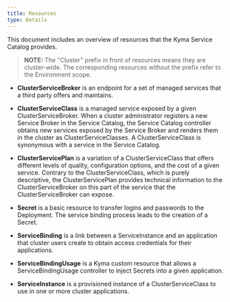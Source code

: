 ```yaml
---
title: Resources
type: Details
---
```


This document includes an overview of resources that the Kyma Service Catalog provides.

>**NOTE:** The "Cluster" prefix in front of resources means they are cluster-wide. The corresponding resources without the prefix refer to the Environment scope.   

* **ClusterServiceBroker** is an endpoint for a set of managed services that a third party offers and maintains.

* **ClusterServiceClass** is a managed service exposed by a given ClusterServiceBroker. When a cluster administrator registers a new Service Broker in the Service Catalog, the Service Catalog controller obtains new services exposed by the Service Broker and renders them in the cluster as ClusterServiceClasses. A ClusterServiceClass is synonymous with a service in the Service Catalog.

* **ClusterServicePlan** is a variation of a ClusterServiceClass that offers different levels of quality, configuration options, and the cost of a given service. Contrary to the ClusterServiceClass, which is purely descriptive, the ClusterServicePlan provides technical information to the ClusterServiceBroker on this part of the service that the ClusterServiceBroker can expose.

* **Secret** is a basic resource to transfer logins and passwords to the Deployment. The service binding process leads to the creation of a Secret.

* **ServiceBinding** is a link between a ServiceInstance and an application that cluster users create to obtain access credentials for their applications.

* **ServiceBindingUsage** is a Kyma custom resource that allows a ServiceBindingUsage controller to inject Secrets into a given application.

* **ServiceInstance** is a provisioned instance of a ClusterServiceClass to use in one or more cluster applications.

